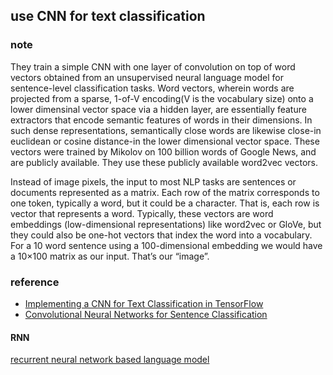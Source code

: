 ## use CNN for text classification

### note
They train a simple CNN with one layer of convolution on top of word vectors obtained from an unsupervised neural language model for sentence-level classification tasks. Word vectors, wherein words are projected from a sparse, 1-of-V encoding(V is the vocabulary size) onto a lower dimensinal vector space via a hidden layer, are essentially feature extractors that encode semantic features of words in their dimensions. In such dense representations, semantically close words are likewise close-in euclidean or cosine distance-in the lower dimensional vector space. These vectors were trained by Mikolov on 100 billion words of Google News, and are publicly available. They use these publicly available word2vec vectors.


Instead of image pixels, the input to most NLP tasks are sentences or documents represented as a matrix. Each row of the matrix corresponds to one token, typically a word, but it could be a character. That is, each row is vector that represents a word. Typically, these vectors are word embeddings (low-dimensional representations) like word2vec or GloVe, but they could also be one-hot vectors that index the word into a vocabulary. For a 10 word sentence using a 100-dimensional embedding we would have a 10×100 matrix as our input. That’s our “image”.

### reference
 - [Implementing a CNN for Text Classification in TensorFlow](http://www.wildml.com/2015/12/implementing-a-cnn-for-text-classification-in-tensorflow/)
 - [Convolutional Neural Networks for Sentence Classification](https://arxiv.org/pdf/1408.5882.pdf)


#### RNN
[recurrent neural network based language model](http://www.fit.vutbr.cz/research/groups/speech/publi/2010/mikolov_interspeech2010_IS100722.pdf)


